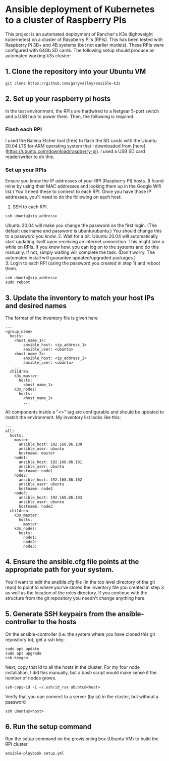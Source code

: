 # Ansible deployment of Kubernetes to a cluster of Raspberry PIs
This project is an automated deployment of Rancher's K3s (lightweight kubernetes) on
a cluster of Raspberry Pi's (RPIs).  This has been tested with Raspberry Pi 3B+ and 4B 
systems (but not earlier models). These RPIs were configured with 64Gb SD cards.  The
following setup should produce an automated working k3s cluster:

## 1. Clone the repository into your Ubuntu VM
```
git clone https://github.com/garyvalley/ansible-k3s
```

## 2. Set up your raspberry pi hosts
In the test environment, the RPIs are hardwired to a Netgear 5-port switch and a USB
hub to power them.  Then, the following is required:

### Flash each RPI
I used the Balena Etcher tool (free) to flash the SD cards with the Ubuntu 20.04 LTS for ARM
operating system that I downloaded from [here] (https://ubuntu.com/download/raspberry-pi). I used
a USB SD card reader/writer to do this.  

### Set up your RPIs
Ensure you know the IP addresses of your RPI (Raspberry PI) hosts. (I found mine by using 
their MAC addresses and looking them up in the Google Wifi list.)  You'll need these to connect 
to each RPI. Once you have those IP addresses, you'll need to do the following on each host:
1. SSH to each RPI. 
```
ssh ubuntu@<ip_address>
```
Ubuntu 20.04 will make you change the password on the first login. (The default
username and password is ubuntu/ubuntu.) You should change this to a password you know.
2. Wait for a bit. Ubuntu 20.04 will automatically start updating itself upon receiving an
internet connection. This might take a while on RPIs. If you know how, you can log on to the
systems and do this manually. If not, simply waiting will complete the task. (Don't worry. The
automated install will guarantee updated/upgraded packages.)  
3. Login to each RPI (using the password you created in step 1) and reboot them.
```
ssh ubuntu@<ip_address>
sudo reboot
```

## 3. Update the inventory to match your host IPs and desired names
The format of the inventory file is given here
```
---
<group_name>
  hosts:
    <host_name_1>:
	    ansible_host: <ip_address_1>
	    ansible_user: <ubuntu>
    <host name 2>:
	    ansible_host: <ip_address_2>
	    ansible_user: <ubuntu>
    ...
  children:
    k3s_master:
      hosts:
        <host_name_1>
    k3s_nodes:
      hosts:
        <host_name_2>
        ...
```

All components inside a "&lt;&gt;" tag are configurable and should be updated to 
match the environment. My inventory list looks like this:
```
---
all:
  hosts:
    master:
      ansible_host: 192.168.86.100
      ansible_user: ubuntu
      hostname: master
    node1:
      ansible_host: 192.168.86.101
      ansible_user: ubuntu
      hostname: node1
    node2:
      ansible_host: 192.168.86.102
      ansible_user: ubuntu
      hostname: node2
    node3:
      ansible_host: 192.168.86.103
      ansible_user: ubuntu
      hostname: node3
  children:
    k3s_master:
      hosts:
        master:
    k3s_nodes:
      hosts:
        node1:
        node2:
        node3:
```

## 4. Ensure the ansible.cfg file points at the appropriate path for your system.
You'll want to edit the ansible.cfg file (in the top level directory of the git
repo) to point to where you've stored the inventory file you created in step 3 as well
as the location of the roles directory.  If you continue with the structure from
the git repository you needn't change anything here.

## 5. Generate SSH keypairs from the ansible-controller to the hosts
On the ansible-controller (i.e. the system where you have cloned this git repository 
to), get a ssh key:

```
sudo apt update
sudo apt upgrade
ssh-keygen
```

Next, copy that id to all the hosts in the cluster. For my four node installation, I did this 
manually, but a bash script would make sense if the number of nodes grows.
```
ssh-copy-id -i ~/.ssh/id_rsa ubuntu@<host>
```

Verify that you can connect to a server (by ip) in the cluster, but without a password
```
ssh ubuntu@<host>
```

## 6. Run the setup command
Run the setup command on the provisioning box (Ubuntu VM) to build the RPI cluster
```
ansible-playbook setup.yml
```
